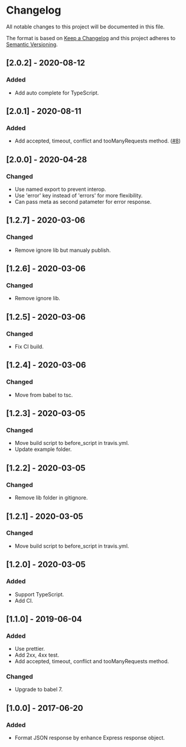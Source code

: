 # Changelog

All notable changes to this project will be documented in this file.

The format is based on [Keep a Changelog](http://keepachangelog.com/en/1.0.0/)
and this project adheres to [Semantic Versioning](http://semver.org/spec/v2.0.0.html).

## [2.0.2] - 2020-08-12

### Added

- Add auto complete for TypeScript.

## [2.0.1] - 2020-08-11

### Added

- Add accepted, timeout, conflict and tooManyRequests method. ([#8](https://github.com/aofleejay/express-response-formatter/pull/8))

## [2.0.0] - 2020-04-28

### Changed

- Use named export to prevent interop.
- Use 'error' key instead of 'errors' for more flexibility.
- Can pass meta as second patameter for error response.

## [1.2.7] - 2020-03-06

### Changed

- Remove ignore lib but manualy publish.

## [1.2.6] - 2020-03-06

### Changed

- Remove ignore lib.

## [1.2.5] - 2020-03-06

### Changed

- Fix CI build.

## [1.2.4] - 2020-03-06

### Changed

- Move from babel to tsc.

## [1.2.3] - 2020-03-05

### Changed

- Move build script to before_script in travis.yml.
- Update example folder.

## [1.2.2] - 2020-03-05

### Changed

- Remove lib folder in gitignore.

## [1.2.1] - 2020-03-05

### Changed

- Move build script to before_script in travis.yml.

## [1.2.0] - 2020-03-05

### Added

- Support TypeScript.
- Add CI.

## [1.1.0] - 2019-06-04

### Added

- Use prettier.
- Add 2xx, 4xx test.
- Add accepted, timeout, conflict and tooManyRequests method.

### Changed

- Upgrade to babel 7.

## [1.0.0] - 2017-06-20

### Added

- Format JSON response by enhance Express response object.

